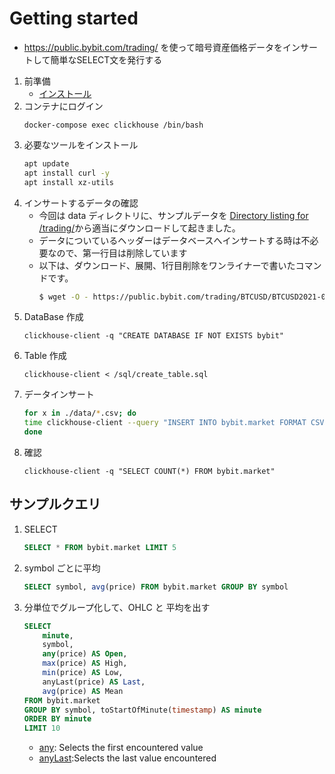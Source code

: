 # Getting started

- https://public.bybit.com/trading/ を使って暗号資産価格データをインサートして簡単なSELECT文を発行する

1. 前準備
    - [インストール](./install.md)
1. コンテナにログイン
    ```
    docker-compose exec clickhouse /bin/bash
    ```
1. 必要なツールをインストール
    ```bash
    apt update
    apt install curl -y
    apt install xz-utils
    ```
1. インサートするデータの確認
    - 今回は data ディレクトリに、サンプルデータを [Directory listing for /trading/](https://public.bybit.com/trading/)から適当にダウンロードして起きました。
    - データについているヘッダーはデータベースへインサートする時は不必要なので、第一行目は削除しています
    - 以下は、ダウンロード、展開、1行目削除をワンライナーで書いたコマンドです。
        ```bash
        $ wget -O - https://public.bybit.com/trading/BTCUSD/BTCUSD2021-07-22.csv.gz | gzip -d  | tail -n +2 > BTCUSD2021-07-22.csv
        ```
1. DataBase 作成
    ```
    clickhouse-client -q "CREATE DATABASE IF NOT EXISTS bybit"
    ``` 
1. Table 作成
    ```
    clickhouse-client < /sql/create_table.sql
    ```
1. データインサート
    ```bash
    for x in ./data/*.csv; do
    time clickhouse-client --query "INSERT INTO bybit.market FORMAT CSV" --max_insert_block_size=100000 < $x
    done
    ```
1. 確認
    ```
    clickhouse-client -q "SELECT COUNT(*) FROM bybit.market"
    ```

##  サンプルクエリ

1. SELECT 
    ```SQL
    SELECT * FROM bybit.market LIMIT 5
    ```
1. symbol ごとに平均
    ```sql
    SELECT symbol, avg(price) FROM bybit.market GROUP BY symbol
    ```
1. 分単位でグループ化して、OHLC と 平均を出す
    ```sql
    SELECT
        minute,
        symbol,
        any(price) AS Open,
        max(price) AS High,
        min(price) AS Low,
        anyLast(price) AS Last,
        avg(price) AS Mean    
    FROM bybit.market 
    GROUP BY symbol, toStartOfMinute(timestamp) AS minute
    ORDER BY minute
    LIMIT 10
    ```
    - [any](https://clickhouse.tech/docs/en/sql-reference/aggregate-functions/reference/any/#agg_function-any): Selects the first encountered value
    - [anyLast](https://clickhouse.tech/docs/en/sql-reference/aggregate-functions/reference/anylast/):Selects the last value encountered 

